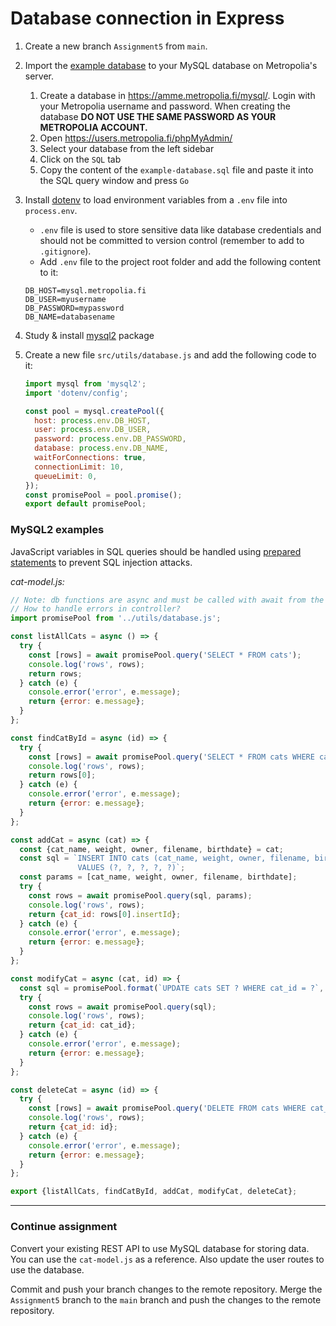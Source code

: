 # Database connection in Express

1. Create a new branch `Assignment5` from `main`.
2. Import the [example database]() to your MySQL database on Metropolia's server.
   1. Create a database in https://amme.metropolia.fi/mysql/. Login with your Metropolia username and password. When creating the database **DO NOT USE THE SAME PASSWORD AS YOUR METROPOLIA ACCOUNT.**
   1. Open https://users.metropolia.fi/phpMyAdmin/
   2. Select your database from the left sidebar
   3. Click on the `SQL` tab
   4. Copy the content of the `example-database.sql` file and paste it into the SQL query window and press `Go`
3. Install [dotenv](https://github.com/motdotla/dotenv#readme) to load environment variables from a `.env` file into `process.env`.
    - `.env` file is used to store sensitive data like database credentials and should not be committed to version control (remember to add to `.gitignore`).
    - Add `.env` file to the project root folder and add the following content to it:

    ```env
    DB_HOST=mysql.metropolia.fi
    DB_USER=myusername
    DB_PASSWORD=mypassword
    DB_NAME=databasename
    ```

4. Study & install [mysql2](https://github.com/sidorares/node-mysql2#readme) package
5. Create a new file `src/utils/database.js` and add the following code to it:

    ```js
    import mysql from 'mysql2';
    import 'dotenv/config';

    const pool = mysql.createPool({
      host: process.env.DB_HOST,
      user: process.env.DB_USER,
      password: process.env.DB_PASSWORD,
      database: process.env.DB_NAME,
      waitForConnections: true,
      connectionLimit: 10,
      queueLimit: 0,
    });
    const promisePool = pool.promise();
    export default promisePool;
    ```

### MySQL2 examples

JavaScript variables in SQL queries should be handled using [prepared statements](https://github.com/sidorares/node-mysql2#using-prepared-statements) to prevent SQL injection attacks.

_cat-model.js:_

```js
// Note: db functions are async and must be called with await from the controller
// How to handle errors in controller?
import promisePool from '../utils/database.js';

const listAllCats = async () => {
  try {
    const [rows] = await promisePool.query('SELECT * FROM cats');
    console.log('rows', rows);
    return rows;
  } catch (e) {
    console.error('error', e.message);
    return {error: e.message};
  }
};

const findCatById = async (id) => {
  try {
    const [rows] = await promisePool.query('SELECT * FROM cats WHERE cats_id = ?', [id]);
    console.log('rows', rows);
    return rows[0];
  } catch (e) {
    console.error('error', e.message);
    return {error: e.message};
  }
};

const addCat = async (cat) => {
  const {cat_name, weight, owner, filename, birthdate} = cat;
  const sql = `INSERT INTO cats (cat_name, weight, owner, filename, birthdate)
               VALUES (?, ?, ?, ?, ?)`;
  const params = [cat_name, weight, owner, filename, birthdate];
  try {
    const rows = await promisePool.query(sql, params);
    console.log('rows', rows);
    return {cat_id: rows[0].insertId};
  } catch (e) {
    console.error('error', e.message);
    return {error: e.message};
  }
};

const modifyCat = async (cat, id) => {
  const sql = promisePool.format(`UPDATE cats SET ? WHERE cat_id = ?`, [cat, id]);
  try {
    const rows = await promisePool.query(sql);
    console.log('rows', rows);
    return {cat_id: cat_id};
  } catch (e) {
    console.error('error', e.message);
    return {error: e.message};
  }
};

const deleteCat = async (id) => {
  try {
    const [rows] = await promisePool.query('DELETE FROM cats WHERE cat_id = ?', [id]);
    console.log('rows', rows);
    return {cat_id: id};
  } catch (e) {
    console.error('error', e.message);
    return {error: e.message};
  }
};

export {listAllCats, findCatById, addCat, modifyCat, deleteCat};
```

---

### Continue assignment

Convert your existing REST API to use MySQL database for storing data. You can use the `cat-model.js` as a reference. Also update the user routes to use the database.

Commit and push your branch changes to the remote repository. Merge the `Assignment5` branch to the `main` branch and push the changes to the remote repository.



